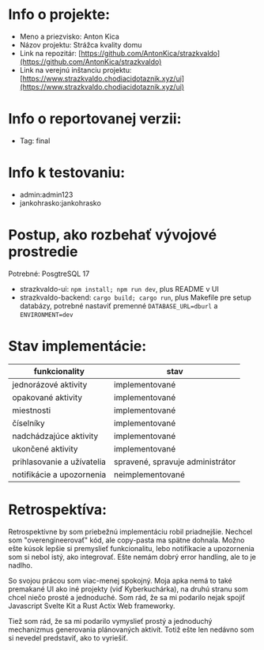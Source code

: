 # Info o projekte:
- Meno a priezvisko: Anton Kica
- Názov projektu: Strážca kvality domu
- Link na repozitár: [https://github.com/AntonKica/strazkvaldo](https://github.com/AntonKica/strazkvaldo)
- Link na verejnú inštanciu projektu: [https://www.strazkvaldo.chodiacidotaznik.xyz/ui](https://www.strazkvaldo.chodiacidotaznik.xyz/ui)

# Info o reportovanej verzii:
- Tag: final

# Info k testovaniu:     
- admin:admin123
- jankohrasko:jankohrasko

# Postup, ako rozbehať vývojové prostredie 
Potrebné: PosgtreSQL 17

- strazkvaldo-ui: `npm install; npm run dev`, plus README v UI
- strazkvaldo-backend: `cargo build; cargo run`, plus Makefile pre setup databázy, potrebné nastaviť premenné `DATABASE_URL=dburl` a `ENVIRONMENT=dev`

# Stav implementácie:
| funkcionality | stav |
| ---- | --- |
| jednorázové aktivity | implementované |
| opakované aktivity | implementované |
| miestnosti | implementované |
| číselníky | implementované |
| nadchádzajúce aktivity | implementované |
| ukončené aktivity | implementované |
| prihlasovanie a užívatelia | spravené, spravuje administrátor |
| notifikácie a upozornenia | neimplementované |

# Retrospektíva:
Retrospektívne by som priebežnú implementáciu robil priadnejšie. Nechcel som "overengineerovať" kód, ale copy-pasta ma spätne dohnala.
Možno ešte kúsok lepšie si premyslieť funkcionalitu, lebo notifíkacie a upozornenia som si nebol istý, ako integrovať. Ešte nemám
dobrý error handling, ale to je nadlho.

So svojou prácou som viac-menej spokojný. Moja apka nemá to také premakané UI ako iné projekty (viď Kyberkuchárka), na druhú stranu som
chcel niečo prosté a jednoduché. Som rád, že sa mi podarilo nejak spojiť Javascript Svelte Kit a Rust Actix Web frameworky.

Tiež som rád, že sa mi podarilo vymyslieť prostý a jednoduchý mechanizmus generovania plánovaných aktivít. Totiž ešte len nedávno som
si nevedel predstaviť, ako to vyriešiť.